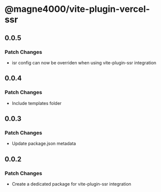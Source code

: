 # @magne4000/vite-plugin-vercel-ssr

## 0.0.5

### Patch Changes

- isr config can now be overriden when using vite-plugin-ssr integration

## 0.0.4

### Patch Changes

- Include templates folder

## 0.0.3

### Patch Changes

- Update package.json metadata

## 0.0.2

### Patch Changes

- Create a dedicated package for vite-plugin-ssr integration
